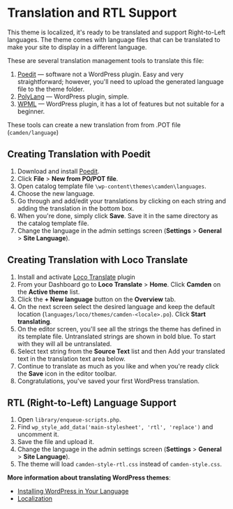 # Translation and RTL Support

This theme is localized, it's ready to be translated and support Right-to-Left languages. The theme comes with language files that can be translated to make your site to display in a different language.

These are several translation  management tools to translate this file:

1. [Poedit](https://poedit.net/ ":target=_blank") — software not a WordPress plugin. Easy and very straightforward; however, you'll need to upload the generated language file to the theme folder.
2. [PolyLang](https://wordpress.org/plugins/polylang/ ":target=_blank") — WordPress plugin, simple.
3. [WPML](https://wpml.org/ ":target=_blank") — WordPress plugin, it has a lot of features but not suitable for a beginner.

These tools can create a new translation from from .POT file (`camden/language`)

## Creating Translation with Poedit
1. Download and install [Poedit](https://poedit.net/ ":target=_blank").
2. Click **File** > **New from PO/POT file**.
3. Open catalog template file `\wp-content\themes\camden\languages`.
4. Choose the new language.
5. Go through and add/edit your translations by clicking on each string and adding the translation in the bottom box.
6. When you're done, simply click **Save**. Save it in the same directory as the catalog template file.
7. Change the language in the admin settings screen (**Settings** > **General** > **Site Language**).

## Creating Translation with Loco Translate
1. Install and activate [Loco Translate](https://wordpress.org/plugins/loco-translate/ ":target=_blank") plugin
2. From your Dashboard go to __Loco Translate__ > __Home__. Click __Camden__ on the __Active theme__ list. 
3. Click the __+ New language__ button on the __Overview__ tab.
4. On the next screen select the desired language and keep the default location (`languages/loco/themes/camden-<locale>.po`).
 Click __Start translating__.
5. On the editor screen, you'll see all the strings the theme has defined in its template file. Untranslated strings are shown in bold blue. To start with they will all be untranslated.
6. Select text string from the __Source Text__ list and then Add your translated text in the translation text area below.
7. Continue to translate as much as you like and when you're ready click the __Save__ icon in the editor toolbar.
8. Congratulations, you've saved your first WordPress translation.

## RTL (Right-to-Left) Language Support
1. Open `library/enqueue-scripts.php`.
2. Find `wp_style_add_data('main-stylesheet', 'rtl', 'replace')` and uncomment it.
3. Save the file and upload it.
4. Change the language in the admin settings screen (**Settings** > **General** > **Site Language**).
5. The theme will load `camden-style-rtl.css` instead of `camden-style.css`.


**More information about translating WordPress themes**:
- [Installing WordPress in Your Language](http://codex.wordpress.org/WordPress_in_Your_Language ":target=_blank")
- [Localization](https://developer.wordpress.org/themes/functionality/localization/ ":target=_blank")
